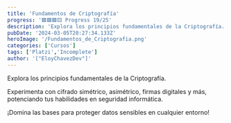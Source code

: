 ```yaml
---
title: 'Fundamentos de Criptografía'
progress: '🟩🟩🟩🟨 Progress 19/25'
description: 'Explora los principios fundamentales de la Criptografía. '
pubDate: '2024-03-05T20:27:34.133Z'
heroImage: '/Fundamentos_de_Criptografia.png'
categories: ['Cursos']
tags: ['Platzi','Incomplete']
author: '["EloyChavezDev"]'
---
```

Explora los principios fundamentales de la Criptografía. 

Experimenta con cifrado simétrico, asimétrico, firmas digitales y más, potenciando tus habilidades en seguridad informática. 

¡Domina las bases para proteger datos sensibles en cualquier entorno!
